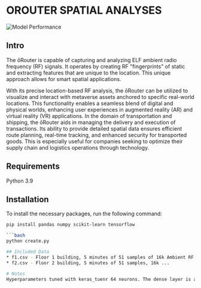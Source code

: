 # OROUTER SPATIAL ANALYSES
![Model Performance](https://i.imgur.com/s7t3QlR.png)

## Intro
The ōRouter is capable of capturing and analyzing ELF ambient radio frequency (RF) signals. It operates by creating RF "fingerprints" of static and extracting features that are unique to the location. This unique approach allows for smart spatial applications. 

With its precise location-based RF analysis, the ōRouter can be utilized to visualize and interact with metaverse assets anchored to specific real-world locations. This functionality enables a seamless blend of digital and physical worlds, enhancing user experiences in augmented reality (AR) and virtual reality (VR) applications. In the domain of transportation and shipping, the ōRouter aids in managing the delivery and execution of transactions. Its ability to provide detailed spatial data ensures efficient route planning, real-time tracking, and enhanced security for transported goods. This is especially useful for companies seeking to optimize their supply chain and logistics operations through technology.

## Requirements
Python 3.9

## Installation

To install the necessary packages, run the following command:

```bash
pip install pandas numpy scikit-learn tensorflow

```bash
python create.py 

## Included Data 
* f1.csv - Floor 1 building, 5 minutes of 51 samples of 16k Ambient RF by ōRouter G1 running ōRouter-CLI_Miner 0.3.9
* f2.csv - Floor 2 building, 5 minutes of 51 samples, 16k ... 

# Notes
Hyperparameters tuned with keras_tuenr 64 neurons. The dense layer is a fully connected neural network layer where each input node is connected to each output node. Used dense layers in this model as its easy to read and allows the network more noise.


